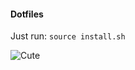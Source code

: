 #### Dotfiles  
Just run: ```source install.sh``` 

![Cute](https://media.giphy.com/media/ZebTmyvw85gnm/giphy.gif)
